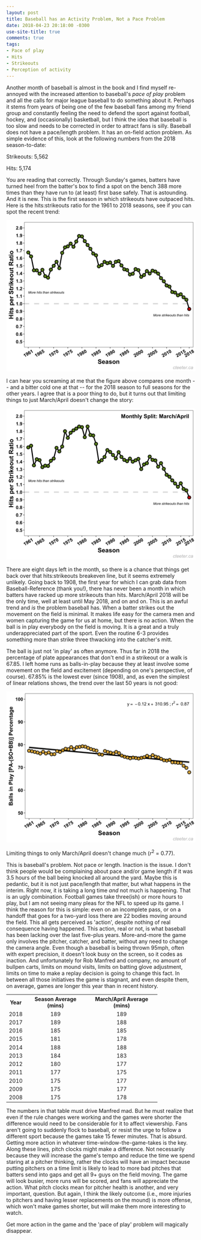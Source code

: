 ```yaml
---
layout: post
title: Baseball has an Activity Problem, Not a Pace Problem
date: 2018-04-23 20:18:00 -0300
use-site-title: true
comments: true
tags:
- Pace of play
- Hits
- Strikeouts
- Perception of activity
---
```


Another month of baseball is almost in the book and I find myself re-annoyed with the increased attention to baseball's *pace of play* problem and all the calls for major league baseball to do something about it. Perhaps it stems from years of being one of the few baseball fans among my friend group and constantly feeling the need to defend the sport against football, hockey, and (occasionally) basketball, but I think the idea that baseball is too slow and needs to be corrected in order to attract fans is silly. Baseball does not have a pace/length problem. It has an on-field action problem. As simple evidence of this, look at the following numbers from the 2018 season-to-date:

Strikeouts: 5,562

Hits: 5,174

You are reading that correctly. Through Sunday's games, batters have turned heel from the batter's box to find a spot on the bench 388 more times than they have run to (at least) first base safely. That is astounding. And it is new. This is the first season in which strikeouts have outpaced hits. Here is the hits:strikeouts ratio for the 1961 to 2018 seasons, see if you can spot the recent trend:  

![Fig1_HperSO_SeasonTotal_1961-2018](/img/Fig1_HperSO_SeasonTotal_1961-2018.png)

I can hear you screaming at me that the figure above compares one month -- and a bitter cold one at that -- for the 2018 season to full seasons for the other years. I agree that is a poor thing to do, but it turns out that limiting things to just March/April doesn't change the story:

![Fig2_HperSO_AprilTotal_1961-2018](/img/Fig2_HperSO_AprilTotal_1961-2018.png)

There are eight days left in the month, so there is a chance that things get back over that hits:strikeouts breakeven line, but it seems extremely unlikely. Going back to 1908, the first year for which I can grab data from Baseball-Reference (thank you!), there has never been a month in which batters have racked up more strikeouts than hits. March/April 2018 will be the only time, well at least until May 2018, and on and on. This is an awful trend and *is* the problem baseball has. When a batter strikes out the movement on the field is minimal. It makes life easy for the camera men and women capturing the game for us at home, but there is no action. When the ball is in play everybody on the field is moving. It is a great and a truly underappreciated part of the sport. Even the routine 6-3 provides something more than strike three thwacking into the catcher's mitt.

The ball is just not 'in play' as often anymore. Thus far in 2018 the percentage of plate appearances that don't end in a strikeout or a walk is 67.85. I left home runs as balls-in-play because they at least involve some movement on the field and excitement (depending on one's perspective, of course). 67.85% is the lowest ever (since 1908), and, as even the simplest of linear relations shows, the trend over the last 50 years is not good:

![Fig3_BIPp_SeasonTotal_1961-2018](/img/Fig3_BIPp_SeasonTotal_1961-2018.png)

Limiting things to only March/April doesn't change much (*r*<sup>2</sup> = 0.77).

This is baseball's problem. Not pace or length. Inaction is the issue. I don't think people would be complaining about pace and/or game length if it was 3.5 hours of the ball being knocked all around the yard. Maybe this is pedantic, but it is not just pace/length that matter, but what happens in the interim. Right now, it is taking a long time *and* not much is happening. That is an ugly combination. Football games take three(ish) or more hours to play, but I am not seeing many pleas for the NFL to speed up its game. I think the reason for this is simple: even on an incomplete pass, or on a handoff that goes for a two-yard loss there are 22 bodies moving around the field. This all gets perceived as 'action', despite nothing of real consequence having happened. This action, real or not, is what baseball has been lacking over the last five-plus years. More-and-more the game only involves the pitcher, catcher, and batter, without any need to change the camera angle. Even though a baseball is being thrown 95mph, often with expert precision, it doesn't look busy on the screen, so it codes as inaction. And unfortunately for Rob Manfred and company, no amount of bullpen carts, limits on mound visits, limits on batting glove adjustment, limits on time to make a replay decision is going to change this fact. In between all those initiatives the game is stagnant, and even despite them, on average, games are longer this year than in recent history.

<table style="width:80%" align="center">
<tr> <th style="text-align:center"> Year </th> <th style="text-align:center"> Season Average (mins) </th> <th style="text-align:center"> March/April Average (mins) </th>  </tr>
  <tr> <td style="text-align:center"> 2018 </td> <td style="text-align:center"> 189 </td> <td style="text-align:center"> 189 </td> </tr>
  <tr> <td style="text-align:center"> 2017 </td> <td style="text-align:center"> 189 </td> <td style="text-align:center"> 188 </td> </tr>
  <tr> <td style="text-align:center"> 2016 </td> <td style="text-align:center"> 185 </td> <td style="text-align:center"> 185 </td> </tr>
  <tr> <td style="text-align:center"> 2015 </td> <td style="text-align:center"> 181 </td> <td style="text-align:center"> 178 </td> </tr>
  <tr> <td style="text-align:center"> 2014 </td> <td style="text-align:center"> 188 </td> <td style="text-align:center"> 188 </td> </tr>
  <tr> <td style="text-align:center"> 2013 </td> <td style="text-align:center"> 184 </td> <td style="text-align:center"> 183 </td> </tr>
  <tr> <td style="text-align:center"> 2012 </td> <td style="text-align:center"> 180 </td> <td style="text-align:center"> 177 </td> </tr>
  <tr> <td style="text-align:center"> 2011 </td> <td style="text-align:center"> 177 </td> <td style="text-align:center"> 175 </td> </tr>
  <tr> <td style="text-align:center"> 2010 </td> <td style="text-align:center"> 175 </td> <td style="text-align:center"> 177 </td> </tr>
  <tr> <td style="text-align:center"> 2009 </td> <td style="text-align:center"> 175 </td> <td style="text-align:center"> 177 </td> </tr>
  <tr> <td style="text-align:center"> 2008 </td> <td style="text-align:center"> 175 </td> <td style="text-align:center"> 178 </td> </tr>
</table>

The numbers in that table must drive Manfred mad. But he must realize that even if the rule changes were working and the games were shorter the difference would need to be considerable for it to affect viewership. Fans aren't going to suddenly flock to baseball, or resist the urge to follow a different sport because the games take 15 fewer minutes. That is absurd. Getting more action in whatever time-window-the-game-takes is the key. Along these lines, pitch clocks might make a difference. Not necessarily because they will increase the game's tempo and reduce the time we spend staring at a pitcher thinking, rather the clocks will have an impact because putting pitchers on a time limit is likely to lead to more bad pitches that batters send into gaps and get all 9+ guys on the field moving. The game will look busier, more runs will be scored, and fans will appreciate the action. What pitch clocks mean for pitcher health is another, and very important, question. But again, I think the likely outcome (i.e., more injuries to pitchers and having lesser replacements on the mound) is more offense, which won't make games shorter, but will make them more interesting to watch. 

Get more action in the game and the 'pace of play' problem will magically disappear.